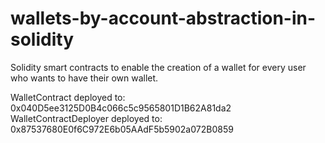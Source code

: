 # wallets-by-account-abstraction-in-solidity
Solidity smart contracts to enable the creation of a wallet for every user who wants to have their own wallet.



WalletContract deployed to: 0x040D5ee3125D0B4c066c5c9565801D1B62A81da2
WalletContractDeployer deployed to: 0x87537680E0f6C972E6b05AAdF5b5902a072B0859